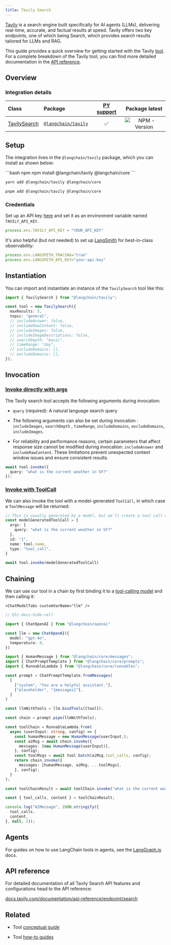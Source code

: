 ```yaml
---
title: Tavily Search
---
```


[Tavily](https://tavily.com/) is a search engine built specifically for AI agents (LLMs), delivering real-time, accurate, and factual results at speed. Tavily offers two key endpoints, one of which being Search, which provides search results tailored for LLMs and RAG.

This guide provides a quick overview for getting started with the Tavily [tool](/oss/integrations/tools/). For a complete breakdown of the Tavily tool, you can find more detailed documentation in the [API reference](https://v03.api.js.langchain.com/modules/_langchain_tavily.html).

## Overview

### Integration details

| Class | Package | [PY support](https://python.langchain.com/docs/integrations/tools/tavily_search/) | Package latest |
| :--- | :--- | :---: | :---: |
| [TavilySearch](https://api.js.langchain.com/classes/_langchain_tavily.TavilySearch.html) | [`@langchain/tavily`](https://www.npmjs.com/package/@langchain/tavily) | ✅ |  ![NPM - Version](https://img.shields.io/npm/v/@langchain/tavily?style=flat-square&label=%20&) |

## Setup

The integration lives in the `@langchain/tavily` package, which you can install as shown below:

<CodeGroup>
```bash npm
npm install @langchain/tavily @langchain/core
```

```bash yarn
yarn add @langchain/tavily @langchain/core
```

```bash pnpm
pnpm add @langchain/tavily @langchain/core
```
</CodeGroup>

### Credentials

Set up an API key [here](https://app.tavily.com) and set it as an environment variable named `TAVILY_API_KEY`.

```typescript
process.env.TAVILY_API_KEY = "YOUR_API_KEY"
```

It's also helpful (but not needed) to set up [LangSmith](https://smith.langchain.com/) for best-in-class observability:

```typescript
process.env.LANGSMITH_TRACING="true"
process.env.LANGSMITH_API_KEY="your-api-key"
```

## Instantiation

You can import and instantiate an instance of the `TavilySearch` tool like this:

```typescript
import { TavilySearch } from "@langchain/tavily";

const tool = new TavilySearch({
  maxResults: 5,
  topic: "general",
  // includeAnswer: false,
  // includeRawContent: false,
  // includeImages: false,
  // includeImageDescriptions: false,
  // searchDepth: "basic",
  // timeRange: "day",
  // includeDomains: [],
  // excludeDomains: [],
});
```

## Invocation

### [Invoke directly with args](/oss/concepts/tools)

The Tavily search tool accepts the following arguments during invocation:

* `query` (required): A natural language search query

* The following arguments can also be set during invocation : `includeImages`, `searchDepth` , `timeRange`, `includeDomains`, `excludeDomains`, `includeImages`.

* For reliability and performance reasons, certain parameters that affect response size cannot be modified during invocation: `includeAnswer` and `includeRawContent`. These limitations prevent unexpected context window issues and ensure consistent results.

```typescript
await tool.invoke({
  query: "what is the current weather in SF?"
});
```

### [Invoke with ToolCall](/oss/concepts/tools)

We can also invoke the tool with a model-generated `ToolCall`, in which case a `ToolMessage` will be returned:

```typescript
// This is usually generated by a model, but we'll create a tool call directly for demo purposes.
const modelGeneratedToolCall = {
  args: {
    query: "what is the current weather in SF?"
  },
  id: "1",
  name: tool.name,
  type: "tool_call",
}

await tool.invoke(modelGeneratedToolCall)
```

## Chaining

We can use our tool in a chain by first binding it to a [tool-calling model](/oss/how-to/tool_calling/) and then calling it:

```{=mdx}
<ChatModelTabs customVarName="llm" />
```

```typescript
// @lc-docs-hide-cell

import { ChatOpenAI } from "@langchain/openai"

const llm = new ChatOpenAI({
  model: "gpt-4o",
  temperature: 0,
})
```

```typescript
import { HumanMessage } from "@langchain/core/messages";
import { ChatPromptTemplate } from "@langchain/core/prompts";
import { RunnableLambda } from "@langchain/core/runnables";

const prompt = ChatPromptTemplate.fromMessages(
  [
    ["system", "You are a helpful assistant."],
    ["placeholder", "{messages}"],
  ]
)

const llmWithTools = llm.bindTools([tool]);

const chain = prompt.pipe(llmWithTools);

const toolChain = RunnableLambda.from(
  async (userInput: string, config) => {
    const humanMessage = new HumanMessage(userInput,);
    const aiMsg = await chain.invoke({
      messages: [new HumanMessage(userInput)],
    }, config);
    const toolMsgs = await tool.batch(aiMsg.tool_calls, config);
    return chain.invoke({
      messages: [humanMessage, aiMsg, ...toolMsgs],
    }, config);
  }
);

const toolChainResult = await toolChain.invoke("what is the current weather in sf?");
```

```typescript
const { tool_calls, content } = toolChainResult;

console.log("AIMessage", JSON.stringify({
  tool_calls,
  content,
}, null, 2));
```

## Agents

For guides on how to use LangChain tools in agents, see the [LangGraph.js](https://langchain-ai.github.io/langgraphjs/how-tos/#tool-calling) docs.

## API reference

For detailed documentation of all Tavily Search API features and configurations head to the API reference:

[docs.tavily.com/documentation/api-reference/endpoint/search](https://docs.tavily.com/documentation/api-reference/endpoint/search)

## Related

* Tool [conceptual guide](https://js.langchain.com/docs/concepts/tools/)

* Tool [how-to guides](https://js.langchain.com/docs/how_to/#tools)
